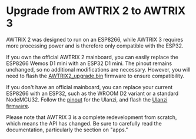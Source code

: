 # Upgrade from AWTRIX 2 to AWTRIX 3

AWTRIX 2 was designed to run on an ESP8266, while AWTRIX 3 requires more processing power and is therefore only compatible with the ESP32.

If you own the official AWTRIX 2 mainboard, you can easily replace the ESP8266 Wemos D1 mini with an ESP32 D1 mini. The pinout remains unchanged, so no additional modifications are necessary. However, you will need to flash the [AWTRIX2_upgrade.bin](https://blueforcer.github.io/awtrix3/#/flasher?id=awtrix-20-controller-upgrade-with-esp32-d1-mini) firmware to ensure compatibility.

If you don't have an official mainboard, you can replace your current ESP8266 with an ESP32, such as the WROOM D2 variant or a standard NodeMCU32. Follow the [pinout](https://blueforcer.github.io/awtrix3/#/hardware) for the Ulanzi, and flash the [Ulanzi firmware](https://blueforcer.github.io/awtrix3/#/flasher?id=ulanzi-tc001-and-custom-builds-flasher).

Please note that AWTRIX 3 is a complete redevelopment from scratch, which means the API has changed. Be sure to carefully read the documentation, particularly the section on "apps."
